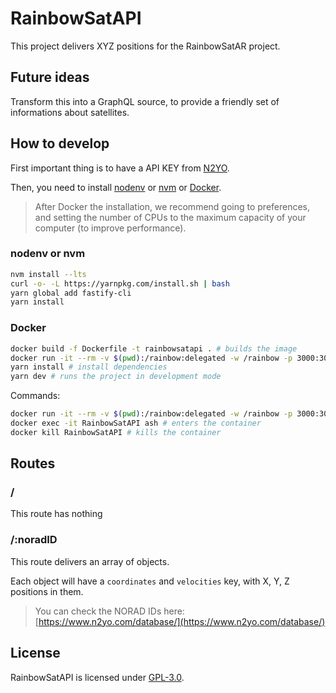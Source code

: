 # RainbowSatAPI

This project delivers XYZ positions for the RainbowSatAR project.

## Future ideas

Transform this into a GraphQL source, to provide a friendly set of informations about satellites.

## How to develop

First important thing is to have a API KEY from [N2YO](https://www.n2yo.com).

Then, you need to install [nodenv](https://github.com/nodenv/nodenv) or [nvm](https://github.com/nvm-sh/nvm) or [Docker](https://www.docker.com/get-started).

> After Docker the installation, we recommend going to preferences, and setting the number of CPUs to the maximum capacity of your computer (to improve performance).

### nodenv or nvm

```bash
nvm install --lts
curl -o- -L https://yarnpkg.com/install.sh | bash
yarn global add fastify-cli
yarn install
```

### Docker

```bash
docker build -f Dockerfile -t rainbowsatapi . # builds the image
docker run -it --rm -v $(pwd):/rainbow:delegated -w /rainbow -p 3000:3000 -e API_KEY=my_key --name RainbowSatAPI rainbowsatapi ash # enters the container
yarn install # install dependencies
yarn dev # runs the project in development mode
```

Commands:

```bash
docker run -it --rm -v $(pwd):/rainbow:delegated -w /rainbow -p 3000:3000 -e API_KEY=my_key --name RainbowSatAPI rainbowsatapi yarn dev # runs the project in development mode (if you followed above steps at least once)
docker exec -it RainbowSatAPI ash # enters the container
docker kill RainbowSatAPI # kills the container
```

## Routes

### /

This route has nothing

### /:noradID

This route delivers an array of objects.

Each object will have a `coordinates` and `velocities` key, with X, Y, Z positions in them.

> You can check the NORAD IDs here: [https://www.n2yo.com/database/](https://www.n2yo.com/database/)

## License

RainbowSatAPI is licensed under [GPL-3.0](./LICENSE).
